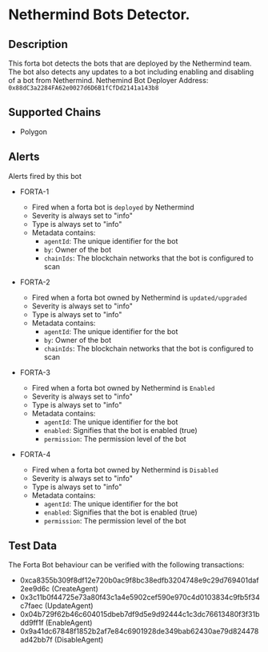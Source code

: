 # Nethermind Bots Detector.

## Description

This forta bot detects the bots that are deployed by the Nethermind team. The bot also detects any updates to a bot including enabling and disabling of a bot from Nethermind.
Nethemind Bot Deployer Address: `0x88dC3a2284FA62e0027d6D6B1fCfDd2141a143b8`

## Supported Chains

- Polygon

## Alerts

Alerts fired by this bot

- FORTA-1

  - Fired when a forta bot is `deployed` by Nethermind
  - Severity is always set to "info"
  - Type is always set to "info"
  - Metadata contains:
    - `agentId`: The unique identifier for the bot
    - `by`: Owner of the bot
    - `chainIds`: The blockchain networks that the bot is configured to scan

- FORTA-2

  - Fired when a forta bot owned by Nethermind is `updated/upgraded`
  - Severity is always set to "info"
  - Type is always set to "info"
  - Metadata contains:
    - `agentId`: The unique identifier for the bot
    - `by`: Owner of the bot
    - `chainIds`: The blockchain networks that the bot is configured to scan

- FORTA-3

  - Fired when a forta bot owned by Nethermind is `Enabled`
  - Severity is always set to "info"
  - Type is always set to "info"
  - Metadata contains:
    - `agentId`: The unique identifier for the bot
    - `enabled`: Signifies that the bot is enabled (true)
    - `permission`: The permission level of the bot

- FORTA-4
  - Fired when a forta bot owned by Nethermind is `Disabled`
  - Severity is always set to "info"
  - Type is always set to "info"
  - Metadata contains:
    - `agentId`: The unique identifier for the bot
    - `enabled`: Signifies that the bot is enabled (true)
    - `permission`: The permission level of the bot

## Test Data

The Forta Bot behaviour can be verified with the following transactions:

- 0xca8355b309f8df12e720b0ac9f8bc38edfb3204748e9c29d769401daf2ee9d6c (CreateAgent)
- 0x3c11b0f44725e73a80f43c1a4e5902cef590e970c4d0103834c9fb5f34c7faec (UpdateAgent)
- 0x04b729f62b46c604015dbeb7df9d5e9d92444c1c3dc76613480f3f31bdd9ff1f (EnableAgent)
- 0x9a41dc67848f1852b2af7e84c6901928de349bab62430ae79d824478ad42bb7f (DisableAgent)
